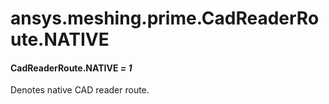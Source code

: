 # ansys.meshing.prime.CadReaderRoute.NATIVE



#### CadReaderRoute.NATIVE *= 1*

Denotes native CAD reader route.

<!-- !! processed by numpydoc !! -->

